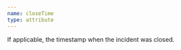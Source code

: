 ```yaml
---
name: closeTime
type: attribute
---
```


If applicable, the timestamp when the incident was closed.
